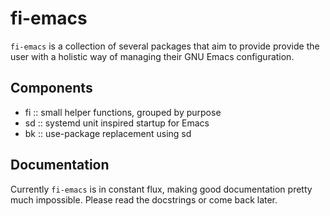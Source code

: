 # fi-emacs

`fi-emacs` is a collection of several packages that aim to provide provide the user with a holistic way of managing their GNU Emacs configuration.

## Components

+ fi :: small helper functions, grouped by purpose
+ sd :: systemd unit inspired startup for Emacs
+ bk :: use-package replacement using sd

## Documentation

Currently `fi-emacs` is in constant flux, making good documentation pretty much impossible.
Please read the docstrings or come back later.

